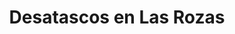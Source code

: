 ---
id: 'service-33'
title: 'Desatascos en Las Rozas'
titleMeta: "Desatascos, Desatrancos | Poceros en Las Rozas "
lugar: 'Las Rozas'
mediumImage: 'las-rozas-md.jpg'
largeImage: 'las-rozas-md.jpg'
canonical: https://www.desatascos-madrid.com/desatascos/las-rozas

detailBreadcrumbSubTitle: 'Single Service'

metaContent: "Desatascos Pociten en Las Rozas 🛠️: Expertos en desatascos, desatrancos y pocería. ¡Servicios profesionales y eficaces! Contáctanos al ☎️ 647 376 782. 😊"

detailBreadcrumbDesc: 'Empresa de poceros en Las Rozas con los mejores precios'

title2: 'Desatascos y Poceros en Las Rozas'
#PARRAFO color negro de fondo y letras en verde
detailSubTitle: 'Desatascos Pociten: Poceros en Las Rozas de Madrid - Más de 25 Años de Experiencia'

#PARRAFO slider
parrafo: "Desatascos en Las Rozas: Servicios de calidad con Desatascos Pociten"

#PARRAFO Primera pregunta



#Set inner Html con contenido variable

contenidoDescripcion: "
<p>En Desatascos Pociten, con más de un cuarto de siglo en el sector de la pocería, nos hemos establecido como líderes en servicios de desatascos y mantenimiento de pozos en Las Rozas de Madrid y alrededores. Nuestra experiencia y uso de tecnología avanzada nos permiten ofrecer soluciones personalizadas y eficientes a cada uno de nuestros clientes.</p>

<h2>Servicios Personalizados y de Calidad en Desatascos Pociten</h2>
<p>Nuestro enfoque se centra en brindar soluciones a medida para cada situación. Desde desatascos económicos en Las Rozas hasta reparaciones urgentes, estamos equipados para manejar cualquier problema de pocería con rapidez y eficiencia. Nuestro servicio 24/7 garantiza asistencia inmediata en caso de emergencias.</p>



"
contenidoDescripcion1: "
<h2><strong>¿Qué Ofrecemos en Desatascos Pociten?</strong></h2>


    <p>🔵 <strong>Desatascos Económicos y Eficaces en Las Rozas:</strong> Solucionamos rápidamente cualquier avería, minimizando el impacto en tu negocio o hogar.</p>
    <p>🔵 <strong>Tecnología Avanzada:</strong> Utilizamos cámaras robot y otras herramientas modernas para ofrecer reparaciones mínimamente invasivas y de alta calidad.</p>
    <p>🔵 <strong>Amplia Gama de Servicios:</strong> Desde la construcción y limpieza de pozos hasta la reparación y mantenimiento de tuberías, alcantarillados y más.</p>
    <p>🔵 <strong>Equipo Experto y Calificado:</strong> Nuestros profesionales están altamente capacitados para proporcionar el mejor servicio de desatascos en Madrid.</p>


<h2><strong>Clientes Satisfechos y Servicios Garantizados</strong></h2>

<p>Trabajamos con una amplia variedad de clientes, desde comunidades de propietarios hasta empresas y ayuntamientos. Nuestro compromiso es ofrecer soluciones rápidas, económicas y efectivas para todos nuestros clientes en Las Rozas de Madrid y alrededores.</p>

<h2><strong>Contacta con Desatascos Pociten Hoy Mismo</strong></h2>

<p>¿Necesitas un servicio de desatascos en Las Rozas? No dudes en <a href='#contacto'contactarnos</a>. Ofrecemos presupuestos gratuitos y asesoramiento experto para todas tus necesidades de pocería.</p>




"

contenidoDescripcion2: "
<h3><strong>Desatrancos en Las Rozas de Madrid</strong></h3>
<p>En <strong>Desatascos Pociten</strong>, trabajamos a diario para ofrecer el mejor servicio en desatrancos con los mejores precios. Nos desplazamos por toda la comunidad de Madrid para llegar hasta ti.</p>
"

contenidoDescripcion3: "

"


accordionData:
 [
    {
      question: '¿Cómo puedo programar un servicio de desatascos con Desatascos Pociten en Las Rozas?',
      answer:
        'Puede programar un servicio de desatascos en Las Rozas con Desatascos Pociten llamando a su número de teléfono de contacto o visitando su sitio web.',
    },
    {
      question: '¿Cuánto tiempo tardará en resolverse mi problema de alcantarillado?',
      answer:
        'El tiempo necesario para resolver un problema de alcantarillado depende del tipo y la gravedad del problema. Desatascos Pociten trabaja de manera eficiente y efectiva para resolver los problemas de manera rápida y minimizar cualquier interrupción en su propiedad.
',
    },
    {
      question: '¿Qué debo hacer si tengo un problema de alcantarillado urgente fuera del horario laboral?',
      answer:
        'Desatascos Pociten ofrece servicios de emergencia las 24 horas del día, los 7 días de la semana. Puede llamar a su número de teléfono de emergencia para obtener asistencia inmediata.',
    },
      {
      question: '¿Cómo puedo saber si necesito servicios de desatascos en mi propiedad en Las Rozas?',
      answer: 'Si nota que el agua de su fregadero o inodoro no se drena correctamente, o si nota malos olores provenientes de las tuberías, es posible que necesite servicios de desatascos. Desatascos Pociten puede realizar una inspección de las tuberías para detectar problemas y ofrecer soluciones efectivas.'
    },
      {
      question: '¿Qué debo hacer para evitar problemas de alcantarillado en mi propiedad?',
      answer:
        'Para evitar problemas de alcantarillado en su propiedad, es importante realizar mantenimiento regular de las tuberías y evitar arrojar desechos sólidos o grasas en los desagües. También es recomendable realizar inspecciones periódicas para detectar problemas antes de que se conviertan en un problema grave. Desatascos Pociten puede ayudarle a establecer un plan de mantenimiento preventivo para mantener su sistema de alcantarillado en buen estado de funcionamiento.'
    },
  ]


#OPCIONES LI

option1: '✅ Pisos y viviendas en general con problemas de atascos en bañeras, fregaderos o inodoros.'
option2: '✅ Chalets individuales, adosados o pareados de clientes particulares en general con problemas de atascos en arquetas de hojas o tierra. '
option3: '✅ Colegios con atascos en general de aseos y arquetas de patios.'
option4: '✅ Urbanizaciones con atascos, arquetas deterioradas, problemas de tuberías o bajantes.'
option5: '✅ Restaurantes con problemas de atascos en cocina, fregaderos o en los aseos de los clientes.'
option6: '✅ Instalaciones deportivas con problemas en los desagües de las piscina o vaciado de arquetas en los vestuarios.'
option7: '✅ Hoteles para el mantenimiento de sus instalaciones, queriendo dar siempre el mejor servicio a sus huéspedes.'
option 8: '✅ Multinacionales para incidencias o mantenimiento de las instalaciones distribuidas en sus oficinas.'
option 9: '✅ Naves industriales, que generan residuos que sin remedio se acumulan en sus arquetas produciendo atrancos.'


#PARRAFO TEXTO FONDO NEGRO LETRAS VERDES ANTES DE BOTON

parrafo1: '<h2>24 HORAS A TU SERVICIO</h2>'

isFeatured: true
---